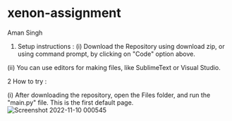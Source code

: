 # xenon-assignment
Aman Singh

1. Setup instructions :
(i) Download the Repository using download zip, or using command prompt, by clicking on "Code" option above.

(ii) You can use editors for making files, like SublimeText or Visual Studio.

2 How to try :

(i) After downloading the repository, open the Files folder, and run the "main.py" file. 
This is the first default page.
![Screenshot 2022-11-10 000545](https://user-images.githubusercontent.com/104215224/200914584-ed8bba9d-0799-44ec-84b4-f55f748fdfd9.jpg)
